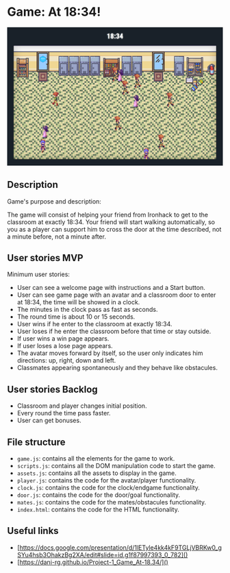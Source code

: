 # Game: At 18:34!

<img src="./img/Game 18.34 screenshot.png">

## Description

Game's purpose and description:

The game will consist of helping your friend from Ironhack to get to the classroom at exactly 18:34. Your friend will start walking automatically, so you as a player can support him to cross the door at the time described, not a minute before, not a minute after.

## User stories MVP

Minimum user stories:

- User can see a welcome page with instructions and a Start button.
- User can see game page with an avatar and a classroom door to enter at 18:34, the time will be showed in a clock.
- The minutes in the clock pass as fast as seconds.
- The round time is about 10 or 15 seconds.
- User wins if he enter to the classroom at exactly 18:34.
- User loses if he enter the classroom before that time or stay outside.
- If user wins a win page appears.
- If user loses a lose page appears.
- The avatar moves forward by itself, so the user only indicates him directions: up, right, down and left.
- Classmates appearing spontaneously and they behave like obstacules.

## User stories Backlog

- Classroom and player changes initial position.
- Every round the time pass faster.
- User can get bonuses.

## File structure

- <code>game.js</code>: contains all the elements for the game to work.
- <code>scripts.js</code>: contains all the DOM manipulation code to start the game.
- <code>assets.js</code>: contains all the assets to display in the game.
- <code>player.js</code>: contains the code for the avatar/player functionality.
- <code>clock.js</code>: contains the code for the clock/endgame functionality.
- <code>door.js</code>: contains the code for the door/goal functionality.
- <code>mates.js</code>: contains the code for the mates/obstacules functionality.
- <code>index.html</code>: contains the code for the HTML functionality.

## Useful links

- [https://docs.google.com/presentation/d/1lETyle4kk4kF9TGLjVBRKw0_gSYu4hsb3OhakzBg2XA/edit#slide=id.g1f87997393_0_782]()
- [https://dani-rg.github.io/Project-1_Game_At-18.34/]()